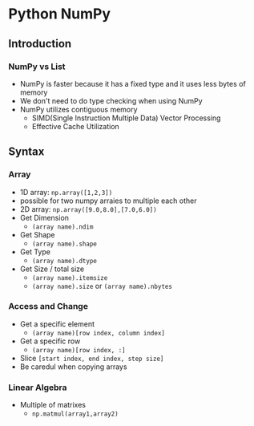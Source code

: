 # Python NumPy
## Introduction
### NumPy vs List
* NumPy is faster because it has a fixed type and it uses less bytes of memory
* We don't need to do type checking when using NumPy
* NumPy utilizes contiguous memory
    * SIMD(Single Instruction Multiple Data) Vector Processing
    * Effective Cache Utilization
## Syntax
### Array
* 1D array: `np.array([1,2,3])`
* possible for two numpy arraies to multiple each other
* 2D array: `np.array([9.0,8.0],[7.0,6.0])`
* Get Dimension
    * `(array name).ndim`
* Get Shape
    * `(array name).shape`
* Get Type
    * `(array name).dtype`
* Get Size / total size
    * `(array name).itemsize`
    * `(array name).size` or `(array name).nbytes` 
### Access and Change
* Get a specific element
    * `(array name)[row index, column index]`
* Get a specific row
    * `(array name)[row index, :]`
* Slice
    `[start index, end index, step size]`
* Be caredul when copying arrays
### Linear Algebra
* Multiple of matrixes
    * `np.matmul(array1,array2)`
    